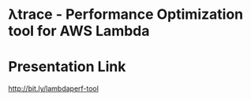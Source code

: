 # λtrace - Performance Optimization tool for AWS Lambda






# Presentation Link
http://bit.ly/lambdaperf-tool
